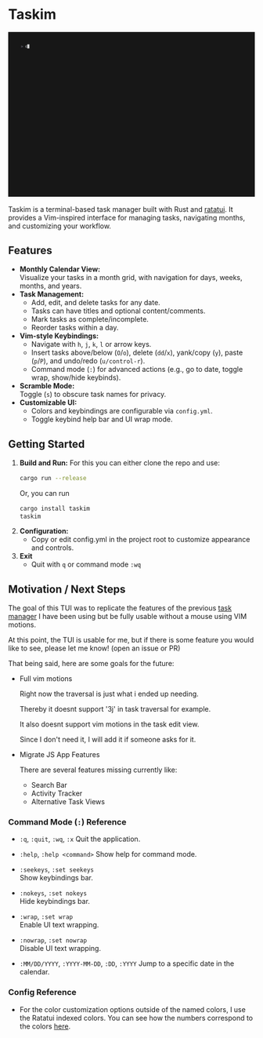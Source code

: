 # Taskim

![TUI Demo](demo.gif)

Taskim is a terminal-based task manager built with Rust and [ratatui](https://github.com/ratatui-org/ratatui). It provides a Vim-inspired interface for managing tasks, navigating months, and customizing your workflow.

## Features

- **Monthly Calendar View:**  
  Visualize your tasks in a month grid, with navigation for days, weeks, months, and years.
- **Task Management:**  
  - Add, edit, and delete tasks for any date.
  - Tasks can have titles and optional content/comments.
  - Mark tasks as complete/incomplete.
  - Reorder tasks within a day.
- **Vim-style Keybindings:**  
  - Navigate with `h`, `j`, `k`, `l` or arrow keys.
  - Insert tasks above/below (`O`/`o`), delete (`dd`/`x`), yank/copy (`y`), paste (`p`/`P`), and undo/redo (`u/control-r`).
  - Command mode (`:`) for advanced actions (e.g., go to date, toggle wrap, show/hide keybinds).
- **Scramble Mode:**  
  Toggle (`s`) to obscure task names for privacy.
- **Customizable UI:**  
  - Colors and keybindings are configurable via `config.yml`.
  - Toggle keybind help bar and UI wrap mode.

## Getting Started

1. **Build and Run:**
   For this you can either clone the repo and use:
   ```sh
   cargo run --release
   ```
   Or, you can run
   ```
   cargo install taskim
   taskim
   ```
3. **Configuration:**
   - Copy or edit config.yml in the project root to customize appearance and controls.
4. **Exit**
   - Quit with `q` or command mode `:wq`

## Motivation / Next Steps
The goal of this TUI was to replicate the features of the previous [task manager](https://github.com/RohanAdwankar/task-js) I have been using but be fully usable without a mouse using VIM motions.

At this point, the TUI is usable for me, but if there is some feature you would like to see, please let me know! (open an issue or PR)

That being said, here are some goals for the future:

- Full vim motions

  Right now the traversal is just what i ended up needing.

  Thereby it doesnt support '3j' in task traversal for example.

  It also doesnt support vim motions in the task edit view. 

  Since I don't need it, I will add it if someone asks for it.

- Migrate JS App Features
    
    There are several features missing currently like:
    * Search Bar
    * Activity Tracker
    * Alternative Task Views

### Command Mode (`:`) Reference

- `:q`, `:quit`, `:wq`, `:x` 
  Quit the application.

- `:help`, `:help <command>`
  Show help for command mode.

- `:seekeys`, `:set seekeys`  
  Show keybindings bar.

- `:nokeys`, `:set nokeys`  
  Hide keybindings bar.

- `:wrap`, `:set wrap`  
  Enable UI text wrapping.

- `:nowrap`, `:set nowrap`  
  Disable UI text wrapping.

- `:MM/DD/YYYY`, `:YYYY-MM-DD`, `:DD`, `:YYYY`
  Jump to a specific date in the calendar.

### Config Reference
- For the color customization options outside of the named colors, I use the Ratatui indexed colors. You can see how the numbers correspond to the colors [here](https://github.com/ratatui/ratatui/blob/main/examples/README.md#color-explorer).
